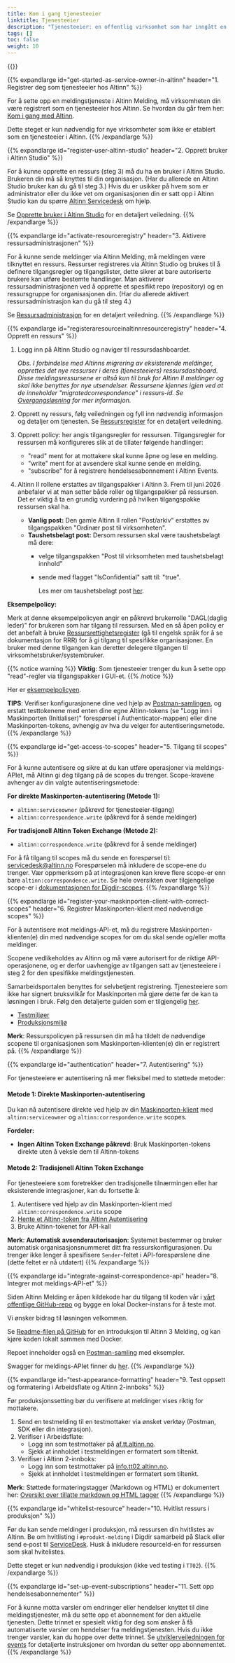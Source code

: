 ```yaml
---
title: Kom i gang tjenesteeier
linktitle: Tjenesteeier
description: "Tjenesteeier: en offentlig virksomhet som har inngått en avtale for å konfigurere og forvalte tjenester i Altinn, for eksempel en meldingstjeneste."
tags: []
toc: false
weight: 10
---
```


{{<children />}}

{{% expandlarge id="get-started-as-service-owner-in-altinn" header="1. Registrer deg som tjenesteeier hos Altinn" %}}

For å sette opp en meldingstjeneste i Altinn Melding, må virksomheten din være registrert som en tjenesteeier hos Altinn. Se hvordan du går frem her:
[Kom i gang med Altinn](https://www.altinndigital.no/kom-i-gang/guide-kom-i-gang-med-altinn/).

Dette steget er kun nødvendig for nye virksomheter som ikke er etablert som en tjenesteeier i Altinn.
{{% /expandlarge %}}

{{% expandlarge id="register-user-altinn-studio" header="2. Opprett bruker i Altinn Studio" %}}

For å kunne opprette en ressurs (steg 3) må du ha en bruker i Altinn Studio. Brukeren din må så knyttes til din organisasjon. (Har du allerede en Altinn Studio bruker kan du gå til steg 3.) Hvis du er usikker på hvem som er administrator eller du ikke vet om organisasjonen din er satt opp i Altinn Studio
kan du spørre [Altinn Servicedesk](mailto:tjenesteeier@altinn.no) om hjelp.

Se [Opprette bruker i Altinn Studio](https://docs.altinn.studio/nb/altinn-studio/v8/getting-started/create-user/) for en detaljert veiledning.
{{% /expandlarge %}}

{{% expandlarge id="activate-resourceregistry" header="3. Aktivere ressursadministrasjonen" %}}

For å kunne sende meldinger via Altinn Melding, må meldingen være tilknyttet en ressurs. Ressurser registreres via Altinn Studio og brukes til å definere tilgangsregler og tilgangslister, dette sikrer at bare autoriserte brukere kan utføre bestemte handlinger.
Man aktiverer ressursadministrasjonen ved å opprette et spesifikt repo (repository) og en ressursgruppe for organisasjonen din. (Har du allerede aktivert ressursadministrasjon kan du gå til steg 4.)

Se [Ressursadministrasjon](https://docs.altinn.studio/nb/authorization/getting-started/resource-admin-studio/#opprett-ressursadministrasjonsarkivet-for-organisasjonen) for en detaljert veiledning.
{{% /expandlarge %}}

{{% expandlarge id="registeraresourceinaltinnresourceregistry" header="4. Opprett en ressurs" %}}

1. Logg inn på Altinn Studio og naviger til ressursdashboardet.

      *Obs. I forbindelse med Altinns migrering av eksisterende meldinger, opprettes det nye ressurser i deres (tjenesteeiers) ressursdashboard. Disse meldingsressursene er altså kun til bruk for Altinn II meldinger og skal ikke benyttes for nye utsendelser. Ressursene kjennes igjen ved at de inneholder "migratedcorrespondence" i ressurs-id. Se [Overgangsløsning](https://docs.altinn.studio/nb/correspondence/transition/) for mer informasjon.*
2. Opprett ny ressurs, følg veiledningen og fyll inn nødvendig informasjon og detaljer om tjenesten. Se [Ressursregister](https://docs.altinn.studio/nb/authorization/guides/resource-owner/create-resource-resource-admin/#trinn-1-opprett-ressurs) for en detaljert veiledning.
3. Opprett policy: her angis tilgangsregler for ressursen. Tilgangsregler for ressursen må konfigureres slik at de tillater følgende handlinger:
   - "read" ment for at mottakere skal kunne åpne og lese en melding.
   - "write" ment for at avsendere skal kunne sende en melding.
   - "subscribe" for å registrere hendelsesabonnement i Altinn Events.
4. Altinn II rollene erstattes av tilgangspakker i Altinn 3. Frem til juni 2026 anbefaler vi at man setter både roller og tilgangspakker på ressursen. Det er viktig å ta en grundig vurdering på hvilken tilgangspakke ressursen skal ha. 
   - **Vanlig post:** Den gamle Altinn II rollen "Post/arkiv" erstattes av tilgangspakken "Ordinær post til virksomheten".
   - **Taushetsbelagt post:** Dersom ressursen skal være taushetsbelagt må dere: 
      - velge tilgangspakken "Post til virksomheten med taushetsbelagt innhold"
      - sende med flagget "IsConfidential" satt til: "true".

         Les mer om taushetsbelagt post [her](https://docs.altinn.studio/nb/correspondence/explanation/taushetsbelagt-post/).

**Eksempelpolicy:**

Merk at denne eksempelpolicyen angir en påkrevd brukerrolle "DAGL(daglig leder)" for brukeren som har tilgang til ressursen. Med en så åpen policy er det anbefalt å bruke [Ressursrettighetsregister](https://docs.altinn.studio/nb/authorization/what-do-you-get/resourceregistry/) (gå til engelsk språk for å se dokumentasjon for RRR) for å gi tilgang til spesifikke organisasjoner.
En bruker med denne tilgangen kan deretter delegere tilgangen til virksomhetsbruker/systembruker.

{{% notice warning  %}}
**Viktig**: Som tjenesteeier trenger du kun å sette opp "read"-regler via tilgangspakker i GUI-et.
{{% /notice %}}

Her er [eksempelpolicyen](https://docs.altinn.studio/nb/correspondence/getting-started/ExamplePolicy.xml).

**TIPS**: Verifiser konfigurasjonene dine ved hjelp av [Postman-samlingen](https://github.com/Altinn/altinn-correspondence/blob/main/altinn-correspondence-postman-collection.json), og erstatt testtokenene med enten dine egne Altinn-tokens (se "Logg inn i Maskinporten (Initialiser)" forespørsel i Authenticator-mappen) eller dine Maskinporten-tokens, avhengig av hva du velger for autentiseringsmetode.
{{% /expandlarge %}}

{{% expandlarge id="get-access-to-scopes" header="5. Tilgang til scopes" %}}

For å kunne autentisere og sikre at du kan utføre operasjoner via meldings-APIet, må Altinn gi deg tilgang på de scopes du trenger. Scope-kravene avhenger av din valgte autentiseringsmetode:

**For direkte Maskinporten-autentisering (Metode 1):**
- `altinn:serviceowner` (påkrevd for tjenesteeier-tilgang)
- `altinn:correspondence.write` (påkrevd for å sende meldinger)

**For tradisjonell Altinn Token Exchange (Metode 2):**
- `altinn:correspondence.write` (påkrevd for å sende meldinger)

For å få tilgang til scopes må du sende en forespørsel til: servicedesk@altinn.no
Forespørselen må inkludere de scope-ene du trenger. Vær oppmerksom på at integrasjonen kan kreve flere scope-er enn bare `altinn:correspondence.write`. Se hele oversikten over tilgjengelige scope-er i [dokumentasjonen for Digdir-scopes](https://docs.altinn.studio/nb/api/authentication/digdirscopes/).
{{% /expandlarge %}}

{{% expandlarge id="register-your-maskinporten-client-with-correct-scopes" header="6. Registrer Maskinporten-klient med nødvendige scopes" %}}

For å autentisere mot meldings-API-et, må du registrere Maskinporten-klienten(e) din med nødvendige scopes for om du skal sende og/eller motta meldinger.

Scopene vedlikeholdes av Altinn og må være autorisert for de riktige API-operasjonene, og er derfor uavhengige av tilgangen satt av tjenesteeiere i steg 2 for den spesifikke meldingstjenesten.

Samarbeidsportalen benyttes for selvbetjent registrering. Tjenesteeiere som ikke har signert bruksvilkår for Maskinporten må gjøre dette før de kan ta løsningen i bruk. Følg den detaljerte guiden som er tilgjengelig [her](https://docs.digdir.no/docs/Maskinporten/maskinporten_sjolvbetjening_web#innlogging-og-tilgang).

- [Testmiljøer](https://sjolvbetjening.test.samarbeid.digdir.no/)
- [Produksjonsmiljø](https://sjolvbetjening.samarbeid.digdir.no/)

**Merk**: Ressurspolicyen på ressursen din må ha tildelt de nødvendige scopene til organisasjonen som Maskinporten-klienten(e) din er registrert på.
{{% /expandlarge %}}

{{% expandlarge id="authentication" header="7. Autentisering" %}}

For tjenesteeiere er autentisering nå mer fleksibel med to støttede metoder:

#### Metode 1: Direkte Maskinporten-autentisering

Du kan nå autentisere direkte ved hjelp av din [Maskinporten-klient](https://docs.digdir.no/docs/Maskinporten/maskinporten_guide_apikonsument.html) med `altinn:serviceowner` og `altinn:correspondence.write` scopes.

**Fordeler:**
- **Ingen Altinn Token Exchange påkrevd**: Bruk Maskinporten-tokens direkte uten å veksle dem til Altinn-tokens

#### Metode 2: Tradisjonell Altinn Token Exchange

For tjenesteeiere som foretrekker den tradisjonelle tilnærmingen eller har eksisterende integrasjoner, kan du fortsette å:

1. Autentisere ved hjelp av din Maskinporten-klient med `altinn:correspondence.write` scope
2. [Hente et Altinn-token fra Altinn Autentisering](https://docs.altinn.studio/nb/authorization/getting-started/authentication/#bytt-et-jwt-fra-en-ekstern-tokenleverandør)
3. Bruke Altinn-tokenet for API-kall

**Merk**: **Automatisk avsenderautorisasjon**: Systemet bestemmer og bruker automatisk organisasjonsnummeret ditt fra ressurskonfigurasjonen. Du trenger ikke lenger å spesifisere `Sender`-feltet i API-forespørslene dine (dette feltet er nå utdatert)
{{% /expandlarge %}}

{{% expandlarge id="integrate-against-correspondence-api" header="8. Integrer mot meldings-API-et" %}}

Siden Altinn Melding er åpen kildekode har du tilgang til koden vår i [vårt offentlige GitHub-repo](https://github.com/Altinn/altinn-correspondence) og bygge en lokal Docker-instans for å teste mot.

Vi ønsker bidrag til løsningen velkommen.

Se [Readme-filen på GitHub](https://github.com/Altinn/altinn-correspondence/blob/main/README.md) for en introduksjon til Altinn 3 Melding, og kan kjøre koden lokalt sammen med Docker.

Repoet inneholder også en [Postman-samling](https://github.com/Altinn/altinn-correspondence/blob/main/altinn-correspondence-postman-collection.json) med eksempler.

Swagger for meldings-APIet finner du [her](/nb/api/correspondence/spec/).
{{% /expandlarge %}}

{{% expandlarge id="test-appearance-formatting" header="9. Test oppsett og formatering i Arbeidsflate og Altinn 2-innboks" %}}

Før produksjonssetting bør du verifisere at meldinger vises riktig for mottakere.

1. Send en testmelding til en testmottaker via ønsket verktøy (Postman, SDK eller din integrasjon).
2. Verifiser i Arbeidsflate:
   - Logg inn som testmottaker på [af.tt.altinn.no](https://af.tt.altinn.no/).
   - Sjekk at innholdet i testmeldingen er formatert som tiltenkt.
3. Verifiser i Altinn 2-innboks:
   - Logg inn som testmottaker på [info.tt02.altinn.no](https://info.tt02.altinn.no/).
   - Sjekk at innholdet i testmeldingen er formatert som tiltenkt.

**Merk**: Støttede formateringstagger (Markdown og HTML) er dokumentert her: [Oversikt over tillatte markdown og HTML tagger](https://docs.altinn.studio/nb/dialogporten/reference/front-end/front-channel-embeds/#markdown-og-html)
{{% /expandlarge %}}

{{% expandlarge id="whitelist-resource" header="10. Hvitlist ressurs i produksjon" %}}

Før du kan sende meldinger i produksjon, må ressursen din hvitlistes av Altinn.
Be om hvitlisting i `#produkt-melding` i Digdir samarbeid på Slack eller send e‑post til [ServiceDesk](mailto:servicedesk@altinn.no). Husk å inkludere resourceId-en for ressursen som skal hvitelistes.

Dette steget er kun nødvendig i produksjon (ikke ved testing i `TT02`).
{{% /expandlarge %}}

{{% expandlarge id="set-up-event-subscriptions" header="11. Sett opp hendelsesabonnementer" %}}

For å kunne motta varsler om endringer eller hendelser knyttet til dine meldingstjenester, må du sette opp et abonnement for den aktuelle tjenesten.
Dette trinnet er spesielt viktig for deg som ønsker å få automatiserte varsler om hendelser fra meldingstjenesten. Hvis du ikke trenger varsler, kan du hoppe over dette trinnet.
Se [utviklerveiledningen for events](https://docs.altinn.studio/nb/correspondence/getting-started/developer-guides/events) for detaljerte instruksjoner om hvordan du setter opp abonnementet.
{{% /expandlarge %}}